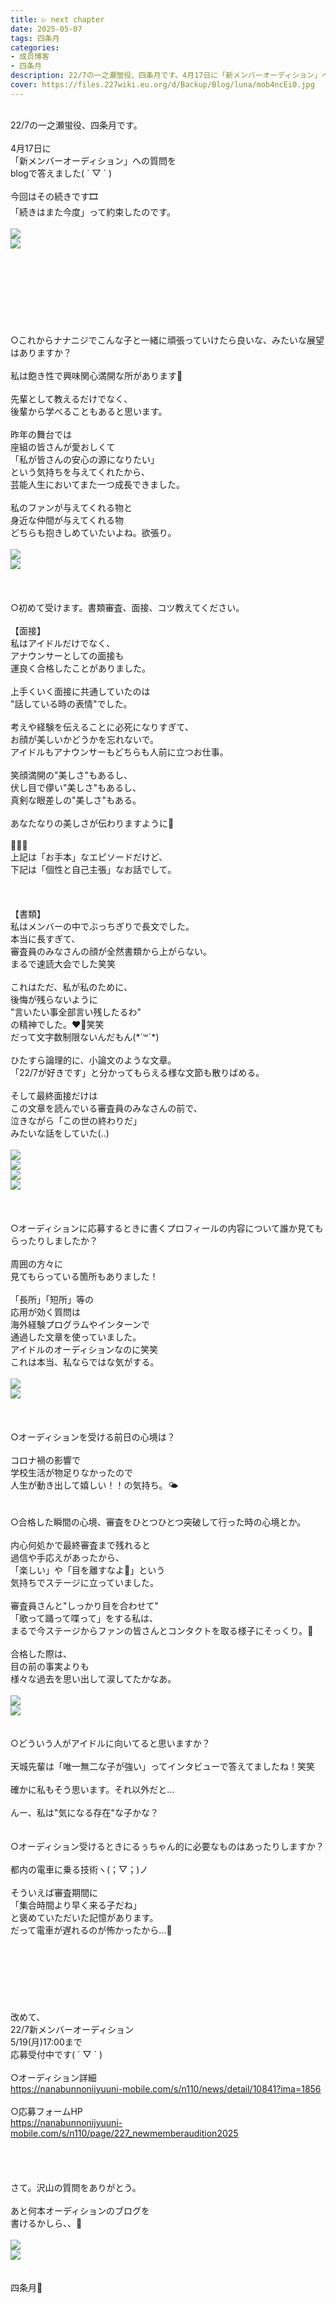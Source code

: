 ```yaml
---
title: ▷ next chapter
date: 2025-05-07
tags: 四条月
categories: 
- 成员博客
- 四条月
description: 22/7の一之瀬蛍役、四条月です。4月17日に「新メンバーオーディション」への質問をblogで答えました( &acute; ▽ ` )今回はその続きです🎞️「続きはまた今度」って約束したのです。○これからナナニジでこんな子と一...
cover: https://files.227wiki.eu.org/d/Backup/Blog/luna/mob4ncEi0.jpg 
---
```

<div class="blog_detail__main">
<p><br/>22/7の一之瀬蛍役、四条月です。<br/><br/>4月17日に<br/>「新メンバーオーディション」への質問を<br/>blogで答えました( ´ ▽ ` )<br/><br/>今回はその続きです🎞️<br/>「続きはまた今度」って約束したのです。<br/><br/><img src="https://files.227wiki.eu.org/d/Backup/Blog/luna/mob4ncEi0.jpg"><br/><img src="https://files.227wiki.eu.org/d/Backup/Blog/luna/mobLg0H82.jpg"><br/><br/><br/><br/><br/><br/><br/><br/><br/>○これからナナニジでこんな子と一緒に頑張っていけたら良いな、みたいな展望はありますか？<br/><br/>私は飽き性で興味関心満開な所があります🦉<br/><br/>先輩として教えるだけでなく、<br/>後輩から学べることもあると思います。<br/><br/>昨年の舞台では<br/>座組の皆さんが愛おしくて<br/>「私が皆さんの安心の源になりたい」<br/>という気持ちを与えてくれたから、<br/>芸能人生においてまた一つ成長できました。<br/><br/>私のファンが与えてくれる物と<br/>身近な仲間が与えてくれる物<br/>どちらも抱きしめていたいよね。欲張り。<br/><br/><img src="https://files.227wiki.eu.org/d/Backup/Blog/luna/mob4dcxUY.jpg"><br/><img src="https://files.227wiki.eu.org/d/Backup/Blog/luna/mobURj6R3.jpg"><br/><br/><br/><br/>○初めて受けます。書類審査、面接、コツ教えてください。<br/><br/>【面接】<br/>私はアイドルだけでなく、<br/>アナウンサーとしての面接も<br/>運良く合格したことがありました。<br/><br/>上手くいく面接に共通していたのは<br/>"話している時の表情"でした。<br/><br/>考えや経験を伝えることに必死になりすぎて、<br/>お顔が美しいかどうかを忘れないで。<br/>アイドルもアナウンサーもどちらも人前に立つお仕事。<br/><br/>笑顔満開の"美しさ"もあるし、<br/>伏し目で儚い"美しさ"もあるし、<br/>真剣な眼差しの"美しさ"もある。<br/><br/>あなたなりの美しさが伝わりますように🌙<br/><br/>🦆🦆🦆<br/>上記は「お手本」なエピソードだけど、<br/>下記は「個性と自己主張」なお話でして。<br/><br/><br/><br/>【書類】<br/>私はメンバーの中でぶっちぎりで長文でした。<br/>本当に長すぎて、<br/>審査員のみなさんの顔が全然書類から上がらない。<br/>まるで速読大会でした笑笑<br/><br/>これはただ、私が私のために、<br/>後悔が残らないように<br/>"言いたい事全部言い残したるわ"<br/>の精神でした。❤️‍🔥笑笑<br/>だって文字数制限ないんだもん(*´꒳`*)<br/><br/>ひたすら論理的に、小論文のような文章。<br/>「22/7が好きです」と分かってもらえる様な文節も散りばめる。<br/><br/>そして最終面接だけは<br/>この文章を読んでいる審査員のみなさんの前で、<br/>泣きながら「この世の終わりだ」<br/>みたいな話をしていた(..)<br/><br/><img src="https://files.227wiki.eu.org/d/Backup/Blog/luna/mobQDSMAf.jpg"><br/><img src="https://files.227wiki.eu.org/d/Backup/Blog/luna/mob7Sw0TH.jpg"><br/><img src="https://files.227wiki.eu.org/d/Backup/Blog/luna/mobWEMOXJ.jpg"><br/><img src="https://files.227wiki.eu.org/d/Backup/Blog/luna/mobzjqAiE.jpg"><br/><br/><br/><br/>○オーディションに応募するときに書くプロフィールの内容について誰か見てもらったりしましたか？<br/><br/>周囲の方々に<br/>見てもらっている箇所もありました！<br/><br/>「長所」「短所」等の<br/>応用が効く質問は<br/>海外経験プログラムやインターンで<br/>通過した文章を使っていました。<br/>アイドルのオーディションなのに笑笑<br/>これは本当、私ならではな気がする。<br/><br/><img src="https://files.227wiki.eu.org/d/Backup/Blog/luna/mobOarzUu.jpg"><br/><img src="https://files.227wiki.eu.org/d/Backup/Blog/luna/mobqL1FZp.jpg"><br/><br/><br/><br/>○オーディションを受ける前日の心境は？<br/><br/>コロナ禍の影響で<br/>学校生活が物足りなかったので<br/>人生が動き出して嬉しい！！の気持ち。🌤️<br/><br/><br/>○合格した瞬間の心境、審査をひとつひとつ突破して行った時の心境とか。<br/><br/>内心何処かで最終審査まで残れると<br/>過信や手応えがあったから、<br/>「楽しい」や「目を離すなよ💫」という<br/>気持ちでステージに立っていました。<br/><br/>審査員さんと"しっかり目を合わせて"<br/>「歌って踊って喋って」をする私は、<br/>まるで今ステージからファンの皆さんとコンタクトを取る様子にそっくり。🎤<br/><br/>合格した際は、<br/>目の前の事実よりも<br/>様々な過去を思い出して涙してたかなあ。<br/><br/><img src="https://files.227wiki.eu.org/d/Backup/Blog/luna/mobeeoZR0.jpg"><br/><img src="https://files.227wiki.eu.org/d/Backup/Blog/luna/mobQ163qS.jpg"><br/><br/><br/>○どういう人がアイドルに向いてると思いますか？<br/><br/>天城先輩は「唯一無二な子が強い」ってインタビューで答えてましたね！笑笑<br/><br/>確かに私もそう思います。それ以外だと…<br/><br/>んー、私は"気になる存在"な子かな？<br/><br/><br/>○オーディション受けるときにるぅちゃん的に必要なものはあったりしますか？<br/><br/>都内の電車に乗る技術ヽ(；▽；)ノ<br/><br/>そういえば審査期間に<br/>「集合時間より早く来る子だね」<br/>と褒めていただいた記憶があります。<br/>だって電車が遅れるのが怖かったから…🚃<br/><br/><br/><br/><br/><br/><br/><br/>改めて、<br/>22/7新メンバーオーディション<br/>5/19(月)17:00まで<br/>応募受付中です( ´ ▽ ` )<br/><br/>○オーディション詳細<br/><a href="https://nanabunnonijyuuni-mobile.com/s/n110/news/detail/10841?ima=1856" target="_blank">https://nanabunnonijyuuni-mobile.com/s/n110/news/detail/10841?ima=1856</a><br/><br/>○応募フォームHP<br/><a href="https://nanabunnonijyuuni-mobile.com/s/n110/page/227_newmemberaudition2025" target="_blank">https://nanabunnonijyuuni-mobile.com/s/n110/page/227_newmemberaudition2025</a><br/><br/><br/><br/><br/>さて。沢山の質問をありがとう。<br/><br/>あと何本オーディションのブログを<br/>書けるかしら、、🤔<br/><br/><img src="https://files.227wiki.eu.org/d/Backup/Blog/luna/moboTk4PA.jpg"><br/><img src="https://files.227wiki.eu.org/d/Backup/Blog/luna/mob994w3m.jpg"><br/><br/><br/>四条月🌙</img></img></img></img></img></img></img></img></img></img></img></img></img></img></p>
<!--twitter-->

<!--//twitter-->
</div>
